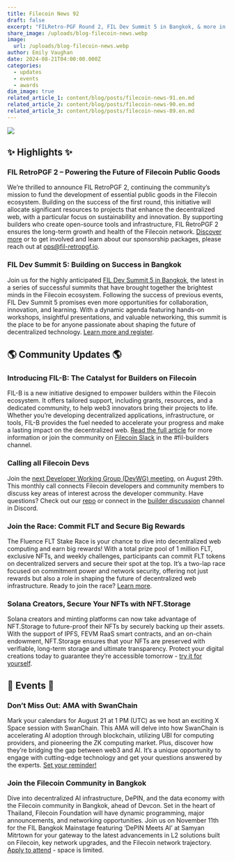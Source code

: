 ```yaml
---
title: Filecoin News 92
draft: false
excerpt: "FILRetro-PGF Round 2, FIL Dev Summit 5 in Bangkok, & more in Filecoin News 92!"
share_image: /uploads/blog-filecoin-news.webp
image:
  url: /uploads/blog-filecoin-news.webp
author: Emily Vaughan
date: 2024-08-21T04:00:00.000Z
categories:
  - updates
  - events
  - awards
dim_image: true
related_article_1: content/blog/posts/filecoin-news-91.en.md
related_article_2: content/blog/posts/filecoin-news-90.en.md
related_article_3: content/blog/posts/filecoin-news-89.en.md
---
```


![](/uploads/FilecoinNews92.webp)

## ✨ Highlights ✨

### FIL RetroPGF 2 – Powering the Future of Filecoin Public Goods

We’re thrilled to announce FIL RetroPGF 2, continuing the community’s mission to fund the development of essential public goods in the Filecoin ecosystem. Building on the success of the first round, this initiative will allocate significant resources to projects that enhance the decentralized web, with a particular focus on sustainability and innovation. By supporting builders who create open-source tools and infrastructure, FIL RetroPGF 2 ensures the long-term growth and health of the Filecoin network. [Discover more](https://filecoin.io/blog/posts/announcing-fil-retropgf-2-continuing-to-fund-filecoin-public-goods/) or to get involved and learn about our sponsorship packages, please reach out at [ops@fil-retropgf.io](mailto:ops@fil-retropgf.io).

### FIL Dev Summit 5: Building on Success in Bangkok

Join us for the highly anticipated [FIL Dev Summit 5 in Bangkok](https://www.fildev.io/FDS-5), the latest in a series of successful summits that have brought together the brightest minds in the Filecoin ecosystem. Following the success of previous events, FIL Dev Summit 5 promises even more opportunities for collaboration, innovation, and learning. With a dynamic agenda featuring hands-on workshops, insightful presentations, and valuable networking, this summit is the place to be for anyone passionate about shaping the future of decentralized technology. [Learn more and register](https://www.fildev.io/FDS-5).

## 🌎 Community Updates 🌎

### Introducing FIL-B: The Catalyst for Builders on Filecoin

FIL-B is a new initiative designed to empower builders within the Filecoin ecosystem. It offers tailored support, including grants, resources, and a dedicated community, to help web3 innovators bring their projects to life. Whether you’re developing decentralized applications, infrastructure, or tools, FIL-B provides the fuel needed to accelerate your progress and make a lasting impact on the decentralized web. [Read the full article](https://medium.com/@filbuilders/introducing-fil-b-the-catalyst-for-builders-on-filecoin-a07bd32329e4) for more information or join the community on [Filecoin Slack](https://filecoin.io/slack) in the #fil-builders channel. 

### Calling all Filecoin Devs

Join the [next Developer Working Group (DevWG) meeting](https://lu.ma/n1qa6gj6), on August 29th. This monthly call connects Filecoin developers and community members to discuss key areas of interest across the developer community. Have questions? Check out our [repo](https://github.com/filecoin-project/DeveloperWG) or connect in the [builder discussion](https://discord.com/channels/1210612276357500978/1234888399647801426) channel in Discord.

### Join the Race: Commit FLT and Secure Big Rewards

The Fluence FLT Stake Race is your chance to dive into decentralized web computing and earn big rewards! With a total prize pool of 1 million FLT, exclusive NFTs, and weekly challenges, participants can commit FLT tokens on decentralized servers and secure their spot at the top. It’s a two-lap race focused on commitment power and network security, offering not just rewards but also a role in shaping the future of decentralized web infrastructure. Ready to join the race? [Learn more](https://race.fluence.network).

### Solana Creators, Secure Your NFTs with NFT.Storage

Solana creators and minting platforms can now take advantage of NFT.Storage to future-proof their NFTs by securely backing up their assets. With the support of IPFS, FEVM RaaS smart contracts, and an on-chain endowment, NFT.Storage ensures that your NFTs are preserved with verifiable, long-term storage and ultimate transparency. Protect your digital creations today to guarantee they’re accessible tomorrow - [try it for yourself](https://nft.storage/).

## 🎉 Events 🎉

### Don’t Miss Out: AMA with SwanChain

Mark your calendars for August 21 at 1 PM (UTC) as we host an exciting X Space session with SwanChain. This AMA will delve into how SwanChain is accelerating AI adoption through blockchain, utilizing UBI for computing providers, and pioneering the ZK computing market. Plus, discover how they’re bridging the gap between web3 and AI. It’s a unique opportunity to engage with cutting-edge technology and get your questions answered by the experts. [Set your reminder!](https://x.com/Filecoin/status/1824124541326569597)

### Join the Filecoin Community in Bangkok

Dive into decentralized AI infrastructure, DePIN, and the data economy with the Filecoin community in Bangkok, ahead of Devcon. Set in the heart of Thailand, Filecoin Foundation will have dynamic programming, major announcements, and networking opportunities. Join us on November 11th for the FIL Bangkok Mainstage featuring ‘DePIN Meets AI’ at Samyan Mitrtown for your gateway to the latest advancements in L2 solutions built on Filecoin, key network upgrades, and the Filecoin network trajectory. [Apply to attend](https://lu.ma/aqyqwupe) - space is limited.
